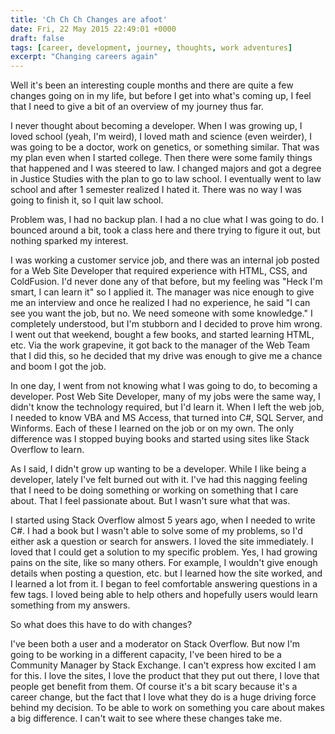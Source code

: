 ```yaml
---
title: 'Ch Ch Ch Changes are afoot'
date: Fri, 22 May 2015 22:49:01 +0000
draft: false
tags: [career, development, journey, thoughts, work adventures]
excerpt: "Changing careers again"
---
```


Well it's been an interesting couple months and there are quite a few changes going on in my life, but before I get into what's coming up, I feel that I need to give a bit of an overview of my journey thus far.

I never thought about becoming a developer. When I was growing up, I loved school (yeah, I'm weird), I loved math and science (even weirder), I was going to be a doctor, work on genetics, or something similar. That was my plan even when I started college. Then there were some family things that happened and I was steered to law. I changed majors and got a degree in Justice Studies with the plan to go to law school. I eventually went to law school and after 1 semester realized I hated it. There was no way I was going to finish it, so I quit law school.

Problem was, I had no backup plan. I had a no clue what I was going to do. I bounced around a bit, took a class here and there trying to figure it out, but nothing sparked my interest.

I was working a customer service job, and there was an internal job posted for a Web Site Developer that required experience with HTML, CSS, and ColdFusion. I'd never done any of that before, but my feeling was "Heck I'm smart, I can learn it" so I applied it. The manager was nice enough to give me an interview and once he realized I had no experience, he said "I can see you want the job, but no. We need someone with some knowledge." I completely understood, but I'm stubborn and I decided to prove him wrong. I went out that weekend, bought a few books, and started learning HTML, etc. Via the work grapevine, it got back to the manager of the Web Team that I did this, so he decided that my drive was enough to give me a chance and boom I got the job.

In one day, I went from not knowing what I was going to do, to becoming a developer. Post Web Site Developer, many of my jobs were the same way, I didn't know the technology required, but I'd learn it. When I left the web job, I needed to know VBA and MS Access, that turned into C#, SQL Server, and Winforms. Each of these I learned on the job or on my own. The only difference was I stopped buying books and started using sites like Stack Overflow to learn.

As I said, I didn't grow up wanting to be a developer. While I like being a developer, lately I've felt burned out with it. I've had this nagging feeling that I need to be doing something or working on something that I care about. That I feel passionate about. But I wasn't sure what that was.

I started using Stack Overflow almost 5 years ago, when I needed to write C#. I had a book but I wasn't able to solve some of my problems, so I'd either ask a question or search for answers. I loved the site immediately. I loved that I could get a solution to my specific problem. Yes, I had growing pains on the site, like so many others. For example, I wouldn't give enough details when posting a question, etc. but I learned how the site worked, and I learned a lot from it. I began to feel comfortable answering questions in a few tags. I loved being able to help others and hopefully users would learn something from my answers.

So what does this have to do with changes?

I've been both a user and a moderator on Stack Overflow. But now I'm going to be working in a different capacity, I've been hired to be a Community Manager by Stack Exchange. I can't express how excited I am for this. I love the sites, I love the product that they put out there, I love that people get benefit from them. Of course it's a bit scary because it's a career change, but the fact that I love what they do is a huge driving force behind my decision. To be able to work on something you care about makes a big difference. I can't wait to see where these changes take me.